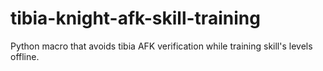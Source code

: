 # tibia-knight-afk-skill-training
Python macro that avoids tibia AFK verification while training skill's levels offline.
